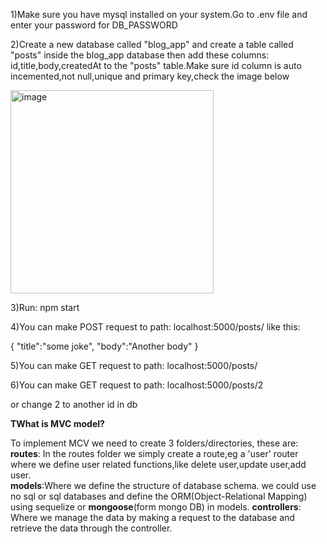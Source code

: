 1)Make sure you have mysql installed on your system.Go to .env file and enter your password for DB_PASSWORD

2)Create a new database called "blog_app" and create a table called "posts" inside the blog_app database then add these columns: id,title,body,createdAt to the "posts" table.Make sure id column is auto incemented,not null,unique and primary key,check the image below

<img width="325" alt="image" src="https://user-images.githubusercontent.com/40856827/194728812-d15e9ad5-f646-4394-a885-d02a06bccafc.png">


3)Run: npm start

4)You can make POST request to path: localhost:5000/posts/ like this:

{
    "title":"some joke",
    "body":"Another body"
}

5)You can make GET request to path: localhost:5000/posts/

6)You can make GET request to path: localhost:5000/posts/2

or change 2 to another id in db

**TWhat is MVC model?**

To implement MCV we need to create 3 folders/directories, these are:
**routes**: In the routes folder we simply create a route,eg a 'user' router where we define user related functions,like delete user,update user,add user.<br />
**models**:Where we define the structure of database schema. we could use no sql or sql databases and define the ORM(Object-Relational Mapping) using sequelize or **mongoose**(form mongo DB) in models.
**controllers**: Where we manage the data by making a request to the database and retrieve the data through the controller.
